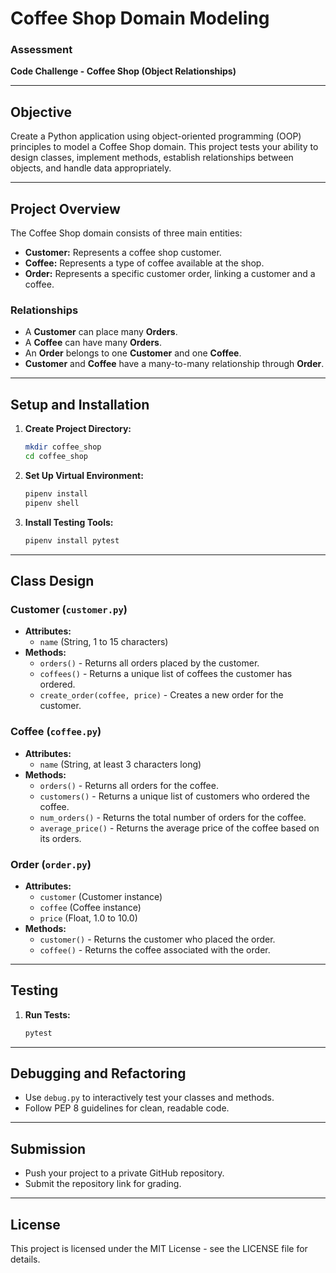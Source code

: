 # Coffee Shop Domain Modeling

### **Assessment**  
**Code Challenge - Coffee Shop (Object Relationships)**  

---

## **Objective**  
Create a Python application using object-oriented programming (OOP) principles to model a Coffee Shop domain. This project tests your ability to design classes, implement methods, establish relationships between objects, and handle data appropriately.  

---

## **Project Overview**  
The Coffee Shop domain consists of three main entities:  

- **Customer:** Represents a coffee shop customer.  
- **Coffee:** Represents a type of coffee available at the shop.  
- **Order:** Represents a specific customer order, linking a customer and a coffee.  

### **Relationships**  
- A **Customer** can place many **Orders**.  
- A **Coffee** can have many **Orders**.  
- An **Order** belongs to one **Customer** and one **Coffee**.  
- **Customer** and **Coffee** have a many-to-many relationship through **Order**.  

---

## **Setup and Installation**  
1. **Create Project Directory:**  
   ```bash
   mkdir coffee_shop
   cd coffee_shop
   ```  

2. **Set Up Virtual Environment:**  
   ```bash
   pipenv install  
   pipenv shell  
   ```  

3. **Install Testing Tools:**  
   ```bash
   pipenv install pytest  
   ```  

---

## **Class Design**  
### **Customer (`customer.py`)**  
- **Attributes:**  
  - `name` (String, 1 to 15 characters)  
- **Methods:**  
  - `orders()` - Returns all orders placed by the customer.  
  - `coffees()` - Returns a unique list of coffees the customer has ordered.  
  - `create_order(coffee, price)` - Creates a new order for the customer.  

### **Coffee (`coffee.py`)**  
- **Attributes:**  
  - `name` (String, at least 3 characters long)  
- **Methods:**  
  - `orders()` - Returns all orders for the coffee.  
  - `customers()` - Returns a unique list of customers who ordered the coffee.  
  - `num_orders()` - Returns the total number of orders for the coffee.  
  - `average_price()` - Returns the average price of the coffee based on its orders.  

### **Order (`order.py`)**  
- **Attributes:**  
  - `customer` (Customer instance)  
  - `coffee` (Coffee instance)  
  - `price` (Float, 1.0 to 10.0)  
- **Methods:**  
  - `customer()` - Returns the customer who placed the order.  
  - `coffee()` - Returns the coffee associated with the order.  

---



## **Testing**  
1. **Run Tests:**  
   ```bash
   pytest  
   ```  

---

## **Debugging and Refactoring**  
- Use `debug.py` to interactively test your classes and methods.  
- Follow PEP 8 guidelines for clean, readable code.  

---

## **Submission**  
- Push your project to a private GitHub repository.  
- Submit the repository link for grading.  

---

## **License**  
This project is licensed under the MIT License - see the LICENSE file for details.
